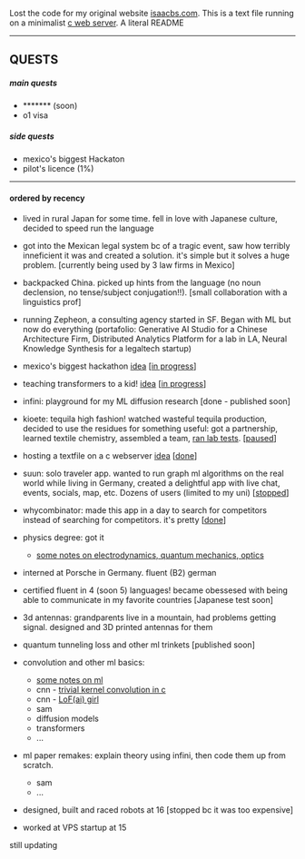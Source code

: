 Lost the code for my original website [isaacbs.com](https://isaacbs.com). This is a text file running on a minimalist [c web server](https://github.com/iDash3/tinywebserver.git). A literal README

- - - - - - - -

## QUESTS

##### main quests
- ******* (soon)
- o1 visa

##### side quests
- mexico's biggest Hackaton
- pilot's licence (1%)

- - - - - - - - 

#### ordered by recency

- lived in rural Japan for some time. fell in love with Japanese culture, decided to speed run the language

- got into the Mexican legal system bc of a tragic event, saw how terribly inneficient it was and created a solution. it's simple but it solves a huge problem. [currently being used by 3 law firms in Mexico]

- backpacked China. picked up hints from the language (no noun declension, no tense/subject conjugation!!). [small collaboration with a linguistics prof]

- running Zepheon, a consulting agency started in SF. Began with ML but now do everything (portafolio: Generative AI Studio for a Chinese Architecture Firm, Distributed Analytics Platform for a lab in LA, Neural Knowledge Synthesis for a legaltech startup)

- mexico's biggest hackathon [idea](https://x.com/isaacbautistas/status/1789916104178946466) [[in progress](https://x.com/isaacbautistas/status/1791195744432796007)]
  
- teaching transformers to a kid! [idea](https://x.com/isaacbautistas/status/1793435710399160465) [[in progress](https://x.com/isaacbautistas/status/1794730213798268970)]

- infini: playground for my ML diffusion research [done - published soon]

- kioete: tequila high fashion! watched wasteful tequila production, decided to use the residues for something useful: got a partnership, learned textile chemistry, assembled a team, [ran lab tests](https://x.com/isaacbautistas/status/1729293604957429955).  [[paused](https://www.instagram.com/kioete/)]

- hosting a textfile on a c webserver [idea](https://x.com/isaacbautistas/status/1793762282339729601) [[done](https://txt.isaacbs.com/)]

- suun: solo traveler app. wanted to run graph ml algorithms on the real world while living in Germany, created a delightful app with live chat, events, socials, map, etc. Dozens of users (limited to my uni) [[stopped](https://play.google.com/store/apps/details?id=sunn.app)]

- whycombinator: made this app in a day to search for competitors instead of searching for competitors. it's pretty [[done](https://whycombinator.app)]

- physics degree: got it
  - [some notes on electrodynamics, quantum mechanics, optics](https://github.com/iDash3/textbook_notes/tree/main)

- interned at Porsche in Germany. fluent (B2) german

- certified fluent in 4 (soon 5) languages! became obessesed with being able to communicate in my favorite countries [Japanese test soon]

- 3d antennas: grandparents live in a mountain, had problems getting signal. designed and 3D printed antennas for them

- quantum tunneling loss and other ml trinkets [published soon]

- convolution and other ml basics:
  - [some notes on ml](https://github.com/iDash3/textbook_notes/tree/main)
  - cnn - [trivial kernel convolution in c](https://github.com/iDash3/Simple-Convolution-Kernel-Example)
  - cnn - [LoF(ai) girl](https://github.com/iDash3/LoFi-Girl-AI)
  - sam
  - diffusion models
  - transformers
  - ...

- ml paper remakes: explain theory using infini, then code them up from scratch.
  - sam
  - ...
 
- designed, built and raced robots at 16 [stopped bc it was too expensive]
 
- worked at VPS startup at 15
  
still updating
